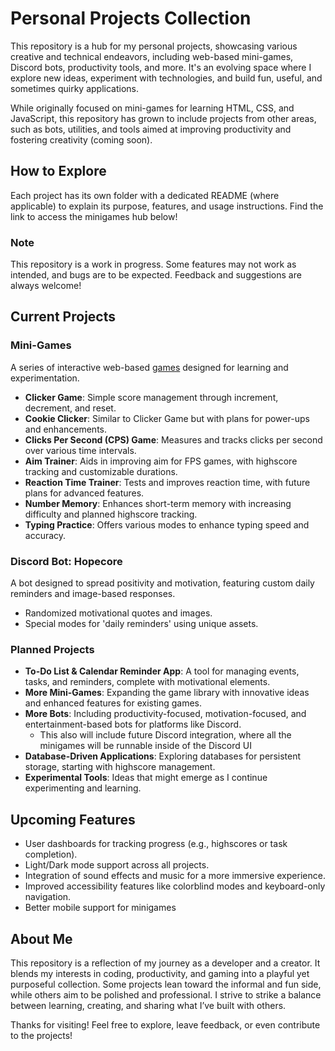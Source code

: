 # Personal Projects Collection  

This repository is a hub for my personal projects, showcasing various creative and technical endeavors, including web-based mini-games, Discord bots, productivity tools, and more. It's an evolving space where I explore new ideas, experiment with technologies, and build fun, useful, and sometimes quirky applications.  

While originally focused on mini-games for learning HTML, CSS, and JavaScript, this repository has grown to include projects from other areas, such as bots, utilities, and tools aimed at improving productivity and fostering creativity (coming soon).  

## How to Explore  
Each project has its own folder with a dedicated README (where applicable) to explain its purpose, features, and usage instructions. Find the link to access the minigames hub below!

### Note  
This repository is a work in progress. Some features may not work as intended, and bugs are to be expected. Feedback and suggestions are always welcome!  

## Current Projects  

### **Mini-Games**  
A series of interactive web-based [games](minigames) designed for learning and experimentation.  
- **Clicker Game**: Simple score management through increment, decrement, and reset.  
- **Cookie Clicker**: Similar to Clicker Game but with plans for power-ups and enhancements.  
- **Clicks Per Second (CPS) Game**: Measures and tracks clicks per second over various time intervals.  
- **Aim Trainer**: Aids in improving aim for FPS games, with highscore tracking and customizable durations.  
- **Reaction Time Trainer**: Tests and improves reaction time, with future plans for advanced features.  
- **Number Memory**: Enhances short-term memory with increasing difficulty and planned highscore tracking.  
- **Typing Practice**: Offers various modes to enhance typing speed and accuracy.  

### **Discord Bot: Hopecore**  
A bot designed to spread positivity and motivation, featuring custom daily reminders and image-based responses.  
- Randomized motivational quotes and images.  
- Special modes for 'daily reminders' using unique assets.  

### **Planned Projects**  
- **To-Do List & Calendar Reminder App**: A tool for managing events, tasks, and reminders, complete with motivational elements.  
- **More Mini-Games**: Expanding the game library with innovative ideas and enhanced features for existing games.  
- **More Bots**: Including productivity-focused, motivation-focused, and entertainment-based bots for platforms like Discord.
  - This also will include future Discord integration, where all the minigames will be runnable inside of the Discord UI
- **Database-Driven Applications**: Exploring databases for persistent storage, starting with highscore management.  
- **Experimental Tools**: Ideas that might emerge as I continue experimenting and learning.  

## Upcoming Features  
- User dashboards for tracking progress (e.g., highscores or task completion).  
- Light/Dark mode support across all projects.  
- Integration of sound effects and music for a more immersive experience.  
- Improved accessibility features like colorblind modes and keyboard-only navigation.
- Better mobile support for minigames

## About Me  
This repository is a reflection of my journey as a developer and a creator. It blends my interests in coding, productivity, and gaming into a playful yet purposeful collection. Some projects lean toward the informal and fun side, while others aim to be polished and professional. I strive to strike a balance between learning, creating, and sharing what I’ve built with others.  

Thanks for visiting! Feel free to explore, leave feedback, or even contribute to the projects!
